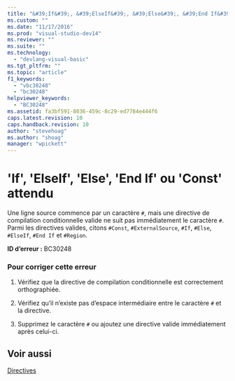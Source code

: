 ```yaml
---
title: "&#39;If&#39;, &#39;ElseIf&#39;, &#39;Else&#39;, &#39;End If&#39; ou &#39;Const&#39; attendu | Microsoft Docs"
ms.custom: ""
ms.date: "11/17/2016"
ms.prod: "visual-studio-dev14"
ms.reviewer: ""
ms.suite: ""
ms.technology: 
  - "devlang-visual-basic"
ms.tgt_pltfrm: ""
ms.topic: "article"
f1_keywords: 
  - "vbc30248"
  - "bc30248"
helpviewer_keywords: 
  - "BC30248"
ms.assetid: fa3bf591-8036-459c-8c29-ed7784e444f6
caps.latest.revision: 10
caps.handback.revision: 10
author: "stevehoag"
ms.author: "shoag"
manager: "wpickett"
---
```

# &#39;If&#39;, &#39;ElseIf&#39;, &#39;Else&#39;, &#39;End If&#39; ou &#39;Const&#39; attendu
Une ligne source commence par un caractère `#`, mais une directive de compilation conditionnelle valide ne suit pas immédiatement le caractère `#`. Parmi les directives valides, citons `#Const`, `#ExternalSource`, `#If`, `#Else`, `#ElseIf`, `#End If` et `#Region`.  
  
 **ID d’erreur :** BC30248  
  
### Pour corriger cette erreur  
  
1.  Vérifiez que la directive de compilation conditionnelle est correctement orthographiée.  
  
2.  Vérifiez qu’il n’existe pas d’espace intermédiaire entre le caractère `#` et la directive.  
  
3.  Supprimez le caractère `#` ou ajoutez une directive valide immédiatement après celui\-ci.  
  
## Voir aussi  
 [Directives](/dotnet/visual-basic/language-reference/directives/directives)